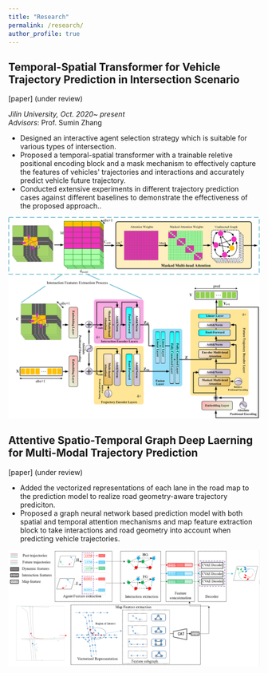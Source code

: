 ```yaml
---
title: "Research"
permalink: /research/
author_profile: true
---
```


## Temporal-Spatial Transformer for Vehicle Trajectory Prediction in Intersection Scenario  
 [paper] (under review)

*Jilin University, Oct. 2020~ present*  
*Advisors*: Prof. Sumin Zhang
*  Designed an interactive agent selection strategy which is suitable for various types of intersection.
*  Proposed a temporal-spatial transformer with a trainable reletive positional encoding block and a mask mechanism to effectively capture the features of vehicles' trajectories and interactions and accurately predict vehicle future trajectory.
*  Conducted extensive experiments in different trajectory prediction cases against different baselines to demonstrate the effectiveness of the proposed approach..

<center> <img src="https://github.com/hzxbzp/hzxbzp.github.io/blob/master/files/tst.png?raw=true" style="zoom:100%" /> </center>


## Attentive Spatio-Temporal Graph Deep Laerning for Multi-Modal Trajectory Prediction
 [paper] (under review)

* Added the vectorized representations of each lane in the road map to the prediction model to realize road geometry-aware trajectory prediciton.
* Proposed a graph neural network based prediction model with both spatial and temporal attention mechanisms and map feature extraction block to take interactions and road geometry into account when predicting vehicle trajectories.

<center> <img src="https://github.com/hzxbzp/hzxbzp.github.io/blob/master/files/graph.png?raw=true" style="zoom:70%" /> </center>


